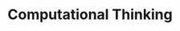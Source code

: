# Computational Thinking

<figure><img src="../.gitbook/assets/노트 (1).jpg" alt=""><figcaption></figcaption></figure>
